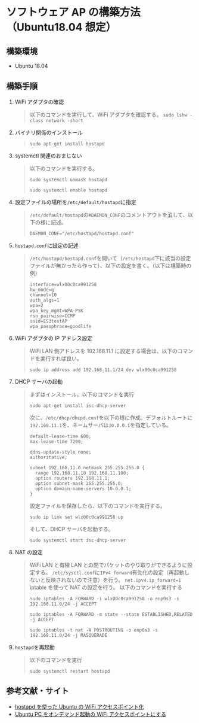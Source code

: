 # ソフトウェア AP の構築方法（Ubuntu18.04 想定）

## 構築環境

- Ubuntu 18.04

## 構築手順

1. WiFi アダプタの確認
   > 以下のコマンドを実行して、WiFi アダプタを確認する。
   > `sudo lshw -class network -short`
2. バイナリ関係のインストール
   > `sudo apt-get install hostapd`
3. systemctl 関連のおまじない
   > 以下のコマンドを実行する。
   >
   > `sudo systemctl unmask hostapd`
   >
   > `sudo systemctl enable hostapd`
4. 設定ファイルの場所を`/etc/default/hostapd`に指定
   > `/etc/default/hostapd`の`#DAEMON_CONF`のコメントアウトを消して、以下の様に記述。
   >
   > `DAEMON_CONF="/etc/hostapd/hostapd.conf"`
5. `hostapd.conf`に設定の記述
   > `/etc/hostapd/hostapd.conf`を開いて（`/etc/hostapd`下に該当の設定ファイルが無かったら作って）、以下の設定を書く。（以下は構築時の例）
   >
   > ```
   > interface=wlx00c0ca991258
   > hw_mode=g
   > channel=10
   > auth_algs=1
   > wpa=2
   > wpa_key_mgmt=WPA-PSK
   > rsn_pairwise=CCMP
   > ssid=ES3testAP
   > wpa_passphrase=goodlife
   > ```
6. WiFi アダプタの IP アドレス設定
   > WiFi LAN 側アドレスを 192.168.11.1 に設定する場合は、以下のコマンドを実行すれば良い。
   >
   > `sudo ip address add 192.168.11.1/24 dev wlx00c0ca991258`
7. DHCP サーバの起動
   > まずはインストール。以下のコマンドを実行
   >
   > `sudo apt-get install isc-dhcp-server`
   >
   > 次に、`/etc/dhcp/dhcpd.conf`を以下の様に作成。デフォルトルートに`192.168.11.1`を、ネームサーバは`10.0.0.1`を指定している。
   >
   > ```
   > default-lease-time 600;
   > max-lease-time 7200;
   >
   > ddns-update-style none;
   > authoritative;
   >
   > subnet 192.168.11.0 netmask 255.255.255.0 {
   >   range 192.168.11.10 192.168.11.100;
   >   option routers 192.168.11.1;
   >   option subnet-mask 255.255.255.0;
   >   option domain-name-servers 10.0.0.1;
   > }
   > ```
   >
   > 設定ファイルを保存したら、以下のコマンドを実行する。
   >
   > `sudo ip link set wlx00c0ca991258 up`
   >
   > そして、DHCP サーバを起動する。
   >
   > `sudo systemctl start isc-dhcp-server`
8. NAT の設定
   > WiFi LAN と有線 LAN との間でパケットのやり取りができるように設定する。
   > `/etc/sysctl.conf`に`IPv4 forward`有効化の設定（再起動しないと反映されないので注意）を行う。
   > `net.ipv4.ip_forward=1`
   > iptable を使って NAT の設定を行う。
   > 以下のコマンドを実行する
   >
   > `sudo iptables -A FORWARD -i wlx00c0ca991258 -o enp0s3 -s 192.168.11.0/24 -j ACCEPT`
   >
   > `sudo iptables -A FORWARD -m state --state ESTABLISHED,RELATED -j ACCEPT`
   >
   > `sudo iptables -t nat -A POSTROUTING -o enp0s3 -s 192.168.11.0/24 -j MASQUERADE`
9. `hostapd`を再起動
   > 以下のコマンドを実行
   >
   > `sudo systemctl restart hostapd`

## 参考文献・サイト

- [hostapd を使った Ubuntu の WiFi アクセスポイント化](https://blog.goediy.com/?p=300)
- [Ubuntu PC をオンデマンド起動の WiFi アクセスポイントにする ](https://blog.goediy.com/?p=279)
